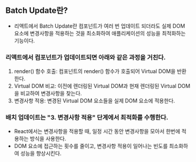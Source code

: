 ## Batch Update란?
- 리액트에서 Batch Update란 컴포넌트가 여러 번 업데이트 되더라도 실제 DOM 요소에 변경사항을 적용하는 것을 최소화하여 애플리케이션의 성능을 최적화하는 기능이다.

### 리액트에서 컴포넌트가 업데이트되면 아래와 같은 과정을 거친다.
1. render() 함수 호출: 컴포넌트의 render() 함수가 호출되어 Virtual DOM을 반환한다.
2. Virtual DOM 비교: 이전에 렌더링된 Virtual DOM과 현재 렌더링된 Virtual DOM을 비교하여 변경사항을 찾는다.
3. 변경사항 적용: 변경된 Virtual DOM 요소들을 실제 DOM 요소에 적용한다.

### 배치 업데이트는  "3. 변경사항 적용" 단계에서 최적화를 수행한다.
- React에서는 변경사항을 적용할 때, 일정 시간 동안 변경사항을 모아서 한번에 적용하는 방식을 사용한다.
- DOM 요소에 접근하는 횟수를 줄이고, 변경사항 적용이 일어나는 빈도를 최소화하여 성능을 향상시킨다.